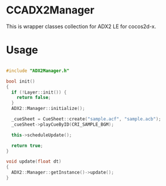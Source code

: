 # CCADX2Manager

This is wrapper classes collection for ADX2 LE for cocos2d-x.

# Usage

```cpp

#include "ADX2Manager.h"

bool init()
{
  if (!Layer::init()) {
    return false;
  }
  ADX2::Manager::initialize();

  _cueSheet = CueSheet::create("sample.acf", "sample.acb");
  _cueSheet->playCueByID(CRI_SAMPLE_BGM);

  this->scheduleUpdate();

  return true;
}

void update(float dt)
{
  ADX2::Manager::getInstance()->update();
}

```
